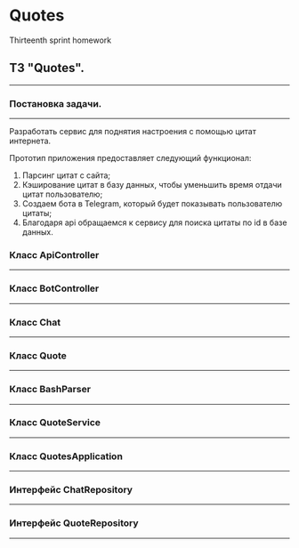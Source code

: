 # Quotes
Thirteenth sprint homework

## ТЗ "Quotes".
---
### Постановка задачи.
---
Разработать сервис для поднятия настроения с помощью цитат интернета.

Прототип приложения предоставляет следующий функционал:
1. Парсинг цитат с сайта;
2. Кэширование цитат в базу данных, чтобы уменьшить время отдачи цитат пользователю;
3. Создаем бота в Telegram, который будет показывать пользователю цитаты;
4. Благодаря api обращаемся к сервису для поиска цитаты по id в базе данных.


### Класс ApiController
---

### Класс BotController
---

### Класс Chat
---  

### Класс Quote
---

### Класс BashParser
---

### Класс QuoteService
---

### Класс QuotesApplication
---

### Интерфейс ChatRepository
---
### Интерфейс QuoteRepository
---
